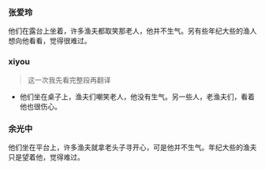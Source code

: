 ### 张爱玲
他们在露台上坐着，许多渔夫都取笑那老人，他并不生气。另有些年纪大些的渔人想向他看看，觉得很难过。

### xiyou
>这一次我先看完整段再翻译

- 他们坐在桌子上，渔夫们嘲笑老人，他没有生气。另一些人，老渔夫们，看着他也很伤心。

### 余光中
他们坐在平台上，许多渔夫就拿老头子寻开心，可是他并不生气。年纪大些的渔夫只是望着他，觉得难过。
